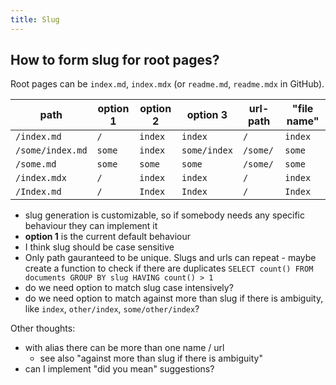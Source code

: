 ```yaml
---
title: Slug
---
```


## How to form slug for root pages?

Root pages can be `index.md`, `index.mdx` (or `readme.md`, `readme.mdx` in GitHub).

| path             | option 1 | option 2 | option 3     | url-path | "file name" |
| ---------------- | -------- | -------- | ------------ | -------- | ----------- |
| `/index.md`      | `/`      | `index`  | `index`      | `/`      | `index`     |
| `/some/index.md` | `some`   | `index`  | `some/index` | `/some/` | `some`      |
| `/some.md`       | `some`   | `some`   | `some`       | `/some/` | `some`      |
| `/index.mdx`     | `/`      | `index`  | `index`      | `/`      | `index`     |
| `/Index.md`      | `/`      | `Index`  | `Index`      | `/`      | `Index`     |

- slug generation is customizable, so if somebody needs any specific behaviour they can implement it
- **option 1** is the current default behaviour
- I think slug should be case sensitive
- Only path gauranteed to be unique. Slugs and urls can repeat - maybe create a function to check if there are duplicates `SELECT count() FROM documents GROUP BY slug HAVING count() > 1`
- do we need option to match slug case intensively?
- do we need option to match against more than slug if there is ambiguity, like `index`, `other/index`, `some/other/index`?

Other thoughts:

- with alias there can be more than one name / url
  - see also "against more than slug if there is ambiguity"
- can I implement "did you mean" suggestions?

